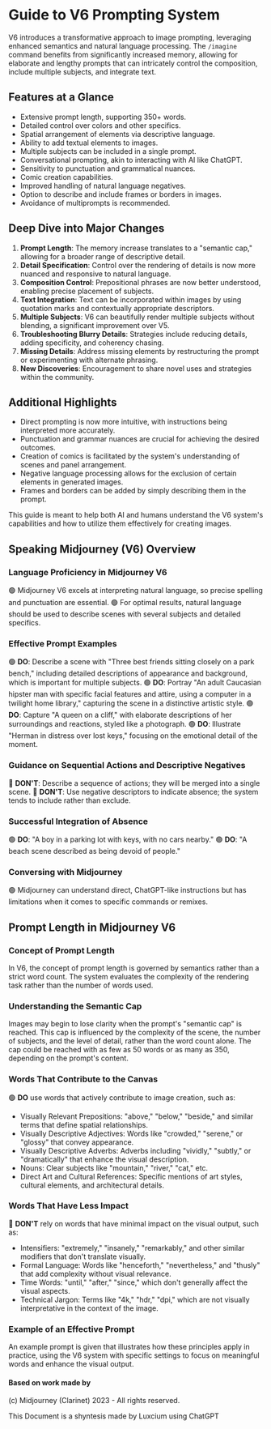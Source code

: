 # Guide to V6 Prompting System

V6 introduces a transformative approach to image prompting, leveraging enhanced semantics and natural language processing. The `/imagine` command benefits from significantly increased memory, allowing for elaborate and lengthy prompts that can intricately control the composition, include multiple subjects, and integrate text.

## Features at a Glance

- Extensive prompt length, supporting 350+ words.
- Detailed control over colors and other specifics.
- Spatial arrangement of elements via descriptive language.
- Ability to add textual elements to images.
- Multiple subjects can be included in a single prompt.
- Conversational prompting, akin to interacting with AI like ChatGPT.
- Sensitivity to punctuation and grammatical nuances.
- Comic creation capabilities.
- Improved handling of natural language negatives.
- Option to describe and include frames or borders in images.
- Avoidance of multiprompts is recommended.

## Deep Dive into Major Changes

1. **Prompt Length**: The memory increase translates to a "semantic cap," allowing for a broader range of descriptive detail.
2. **Detail Specification**: Control over the rendering of details is now more nuanced and responsive to natural language.
3. **Composition Control**: Prepositional phrases are now better understood, enabling precise placement of subjects.
4. **Text Integration**: Text can be incorporated within images by using quotation marks and contextually appropriate descriptors.
5. **Multiple Subjects**: V6 can beautifully render multiple subjects without blending, a significant improvement over V5.
6. **Troubleshooting Blurry Details**: Strategies include reducing details, adding specificity, and coherency chasing.
7. **Missing Details**: Address missing elements by restructuring the prompt or experimenting with alternate phrasing.
8. **New Discoveries**: Encouragement to share novel uses and strategies within the community.

## Additional Highlights

- Direct prompting is now more intuitive, with instructions being interpreted more accurately.
- Punctuation and grammar nuances are crucial for achieving the desired outcomes.
- Creation of comics is facilitated by the system's understanding of scenes and panel arrangement.
- Negative language processing allows for the exclusion of certain elements in generated images.
- Frames and borders can be added by simply describing them in the prompt.

This guide is meant to help both AI and humans understand the V6 system's capabilities and how to utilize them effectively for creating images.

## Speaking Midjourney (V6) Overview

### Language Proficiency in Midjourney V6

🟢 Midjourney V6 excels at interpreting natural language, so precise spelling and punctuation are essential.
🟢 For optimal results, natural language should be used to describe scenes with several subjects and detailed specifics.

### Effective Prompt Examples

🟢 **DO**: Describe a scene with "Three best friends sitting closely on a park bench," including detailed descriptions of appearance and background, which is important for multiple subjects.
🟢 **DO**: Portray "An adult Caucasian hipster man with specific facial features and attire, using a computer in a twilight home library," capturing the scene in a distinctive artistic style.
🟢 **DO**: Capture "A queen on a cliff," with elaborate descriptions of her surroundings and reactions, styled like a photograph.
🟢 **DO**: Illustrate "Herman in distress over lost keys," focusing on the emotional detail of the moment.

### Guidance on Sequential Actions and Descriptive Negatives

🔴 **DON'T**: Describe a sequence of actions; they will be merged into a single scene.
🔴 **DON'T**: Use negative descriptors to indicate absence; the system tends to include rather than exclude.

### Successful Integration of Absence

🟢 **DO**: "A boy in a parking lot with keys, with no cars nearby."
🟢 **DO**: "A beach scene described as being devoid of people."

### Conversing with Midjourney

🟢 Midjourney can understand direct, ChatGPT-like instructions but has limitations when it comes to specific commands or remixes.

## Prompt Length in Midjourney V6

### Concept of Prompt Length

In V6, the concept of prompt length is governed by semantics rather than a strict word count. The system evaluates the complexity of the rendering task rather than the number of words used.

### Understanding the Semantic Cap

Images may begin to lose clarity when the prompt's "semantic cap" is reached. This cap is influenced by the complexity of the scene, the number of subjects, and the level of detail, rather than the word count alone. The cap could be reached with as few as 50 words or as many as 350, depending on the prompt's content.

### Words That Contribute to the Canvas

🟢 **DO** use words that actively contribute to image creation, such as:

- Visually Relevant Prepositions: "above," "below," "beside," and similar terms that define spatial relationships.
- Visually Descriptive Adjectives: Words like "crowded," "serene," or "glossy" that convey appearance.
- Visually Descriptive Adverbs: Adverbs including "vividly," "subtly," or "dramatically" that enhance the visual description.
- Nouns: Clear subjects like "mountain," "river," "cat," etc.
- Direct Art and Cultural References: Specific mentions of art styles, cultural elements, and architectural details.

### Words That Have Less Impact

🔴 **DON'T** rely on words that have minimal impact on the visual output, such as:

- Intensifiers: "extremely," "insanely," "remarkably," and other similar modifiers that don't translate visually.
- Formal Language: Words like "henceforth," "nevertheless," and "thusly" that add complexity without visual relevance.
- Time Words: "until," "after," "since," which don't generally affect the visual aspects.
- Technical Jargon: Terms like "4k," "hdr," "dpi," which are not visually interpretative in the context of the image.

### Example of an Effective Prompt

An example prompt is given that illustrates how these principles apply in practice, using the V6 system with specific settings to focus on meaningful words and enhance the visual output.

#### Based on work made by

(c) Midjourney (Clarinet) 2023 - All rights reserved.

This Document is a shyntesis made by Luxcium using ChatGPT
